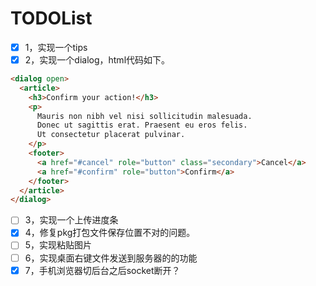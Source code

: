 # TODOList

- [x] 1，实现一个tips
- [x] 2，实现一个dialog，html代码如下。

```html
<dialog open>
  <article>
    <h3>Confirm your action!</h3>
    <p>
      Mauris non nibh vel nisi sollicitudin malesuada. 
      Donec ut sagittis erat. Praesent eu eros felis. 
      Ut consectetur placerat pulvinar.
    </p>
    <footer>
      <a href="#cancel" role="button" class="secondary">Cancel</a>
      <a href="#confirm" role="button">Confirm</a>
    </footer>
  </article>
</dialog>
```

- [ ] 3，实现一个上传进度条
- [x] 4，修复pkg打包文件保存位置不对的问题。
- [ ] 5，实现粘贴图片
- [ ] 6，实现桌面右键文件发送到服务器的的功能
- [x] 7，手机浏览器切后台之后socket断开？
